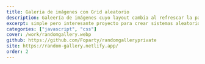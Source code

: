 ```yaml
---
title: Galeria de imágenes con Grid aleatorio
description: Galeería de imágenes cuyo layout cambia al refrescar la página.
excerpt: simple pero interesante proyecto para crear sistemas aleatorios de Grid
categories: ["javascript", "css"]
cover: /work/randomgallery.webp
github: https://github.com/Foparty/randomgalleryprivate
site: https://random-gallery.netlify.app/
order: 2
---
```

